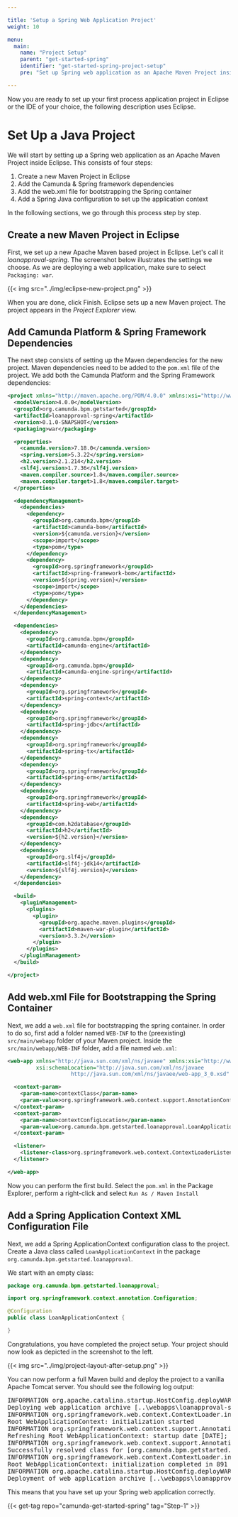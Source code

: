 ```yaml
---

title: 'Setup a Spring Web Application Project'
weight: 10

menu:
  main:
    name: "Project Setup"
    parent: "get-started-spring"
    identifier: "get-started-spring-project-setup"
    pre: "Set up Spring web application as an Apache Maven Project inside Eclipse."

---
```


Now you are ready to set up your first process application project in Eclipse or the IDE of your choice, the following description uses Eclipse.


# Set Up a Java Project

We will start by setting up a Spring web application as an Apache Maven Project inside Eclipse. This consists of four steps:

1. Create a new Maven Project in Eclipse
2. Add the Camunda & Spring framework dependencies
3. Add the web.xml file for bootstrapping the Spring container
4. Add a Spring Java configuration to set up the application context

In the following sections, we go through this process step by step.

## Create a new Maven Project in Eclipse

First, we set up a new Apache Maven based project in Eclipse. Let's call it *loanapproval-spring*. The screenshot below illustrates the settings we choose. As we are deploying a web application, make sure to select `Packaging: war`.

{{< img src="../img/eclipse-new-project.png" >}}

When you are done, click Finish. Eclipse sets up a new Maven project. The project appears in the *Project Explorer* view.

## Add Camunda Platform & Spring Framework Dependencies

The next step consists of setting up the Maven dependencies for the new project. Maven dependencies need to be added to the `pom.xml` file of the project. We add both the Camunda Platform and the Spring Framework dependencies:

```xml
<project xmlns="http://maven.apache.org/POM/4.0.0" xmlns:xsi="http://www.w3.org/2001/XMLSchema-instance" xsi:schemaLocation="http://maven.apache.org/POM/4.0.0 http://maven.apache.org/xsd/maven-4.0.0.xsd">
  <modelVersion>4.0.0</modelVersion>
  <groupId>org.camunda.bpm.getstarted</groupId>
  <artifactId>loanapproval-spring</artifactId>
  <version>0.1.0-SNAPSHOT</version>
  <packaging>war</packaging>

  <properties>
    <camunda.version>7.18.0</camunda.version>
    <spring.version>5.3.22</spring.version>
    <h2.version>2.1.214</h2.version>
    <slf4j.version>1.7.36</slf4j.version>
    <maven.compiler.source>1.8</maven.compiler.source>
    <maven.compiler.target>1.8</maven.compiler.target>
  </properties>

  <dependencyManagement>
    <dependencies>
      <dependency>
        <groupId>org.camunda.bpm</groupId>
        <artifactId>camunda-bom</artifactId>
        <version>${camunda.version}</version>
        <scope>import</scope>
        <type>pom</type>
      </dependency>
      <dependency>
        <groupId>org.springframework</groupId>
        <artifactId>spring-framework-bom</artifactId>
        <version>${spring.version}</version>
        <scope>import</scope>
        <type>pom</type>
      </dependency>
    </dependencies>
  </dependencyManagement>

  <dependencies>
    <dependency>
      <groupId>org.camunda.bpm</groupId>
      <artifactId>camunda-engine</artifactId>
    </dependency>
    <dependency>
      <groupId>org.camunda.bpm</groupId>
      <artifactId>camunda-engine-spring</artifactId>
    </dependency>
    <dependency>
      <groupId>org.springframework</groupId>
      <artifactId>spring-context</artifactId>
    </dependency>
    <dependency>
      <groupId>org.springframework</groupId>
      <artifactId>spring-jdbc</artifactId>
    </dependency>
    <dependency>
      <groupId>org.springframework</groupId>
      <artifactId>spring-tx</artifactId>
    </dependency>
    <dependency>
      <groupId>org.springframework</groupId>
      <artifactId>spring-orm</artifactId>
    </dependency>
    <dependency>
      <groupId>org.springframework</groupId>
      <artifactId>spring-web</artifactId>
    </dependency>
    <dependency>
      <groupId>com.h2database</groupId>
      <artifactId>h2</artifactId>
      <version>${h2.version}</version>
    </dependency>
    <dependency> 
      <groupId>org.slf4j</groupId>
      <artifactId>slf4j-jdk14</artifactId>
      <version>${slf4j.version}</version>
    </dependency>
  </dependencies>

  <build>
    <pluginManagement>
      <plugins>
        <plugin>
          <groupId>org.apache.maven.plugins</groupId>
          <artifactId>maven-war-plugin</artifactId>
          <version>3.3.2</version>
        </plugin>
      </plugins>
    </pluginManagement>
  </build>

</project>
```

## Add web.xml File for Bootstrapping the Spring Container

Next, we add a `web.xml` file for bootstrapping the spring container. In order to do so, first add a folder named `WEB-INF` to the (preexisting) `src/main/webapp` folder of your Maven project. Inside the `src/main/webapp/WEB-INF` folder, add a file named `web.xml`:

```xml
<web-app xmlns="http://java.sun.com/xml/ns/javaee" xmlns:xsi="http://www.w3.org/2001/XMLSchema-instance"
         xsi:schemaLocation="http://java.sun.com/xml/ns/javaee
                    http://java.sun.com/xml/ns/javaee/web-app_3_0.xsd" version="3.0">

  <context-param>
    <param-name>contextClass</param-name>
    <param-value>org.springframework.web.context.support.AnnotationConfigWebApplicationContext</param-value>
  </context-param>
  <context-param>
    <param-name>contextConfigLocation</param-name>
    <param-value>org.camunda.bpm.getstarted.loanapproval.LoanApplicationContext</param-value>
  </context-param>

  <listener>
    <listener-class>org.springframework.web.context.ContextLoaderListener</listener-class>
  </listener>

</web-app>
```

Now you can perform the first build. Select the `pom.xml` in the Package Explorer, perform a right-click and select `Run As / Maven Install`

## Add a Spring Application Context XML Configuration File

Next, we add a Spring ApplicationContext configuration class to the project. Create a Java class called `LoanApplicationContext` in the package `org.camunda.bpm.getstarted.loanapproval`.

We start with an empty class:

```java
package org.camunda.bpm.getstarted.loanapproval;

import org.springframework.context.annotation.Configuration;

@Configuration
public class LoanApplicationContext {

}
```

Congratulations, you have completed the project setup. Your project should now look as depicted in the screenshot to the left.

{{< img src="../img/project-layout-after-setup.png" >}}

You can now perform a full Maven build and deploy the project to a vanilla Apache Tomcat server. You should see the following log output:

<pre class="console">
INFORMATION org.apache.catalina.startup.HostConfig.deployWAR
Deploying web application archive [..\webapps\loanapproval-spring-0.1.0-SNAPSHOT.war]
INFORMATION org.springframework.web.context.ContextLoader.initWebApplicationContext
Root WebApplicationContext: initialization started
INFORMATION org.springframework.web.context.support.AnnotationConfigWebApplicationContext.prepareRefresh
Refreshing Root WebApplicationContext: startup date [DATE]; root of context hierarchy
INFORMATION org.springframework.web.context.support.AnnotationConfigWebApplicationContext.loadBeanDefinitions
Successfully resolved class for [org.camunda.bpm.getstarted.loanapproval.LoanApplicationContext]
INFORMATION org.springframework.web.context.ContextLoader.initWebApplicationContext
Root WebApplicationContext: initialization completed in 891 ms
INFORMATION org.apache.catalina.startup.HostConfig.deployWAR
Deployment of web application archive [..\webapps\loanapproval-spring-0.1.0-SNAPSHOT.war] has finished in [6.257] ms
</pre>

This means that you have set up your Spring web application correctly.

{{< get-tag repo="camunda-get-started-spring" tag="Step-1" >}}
